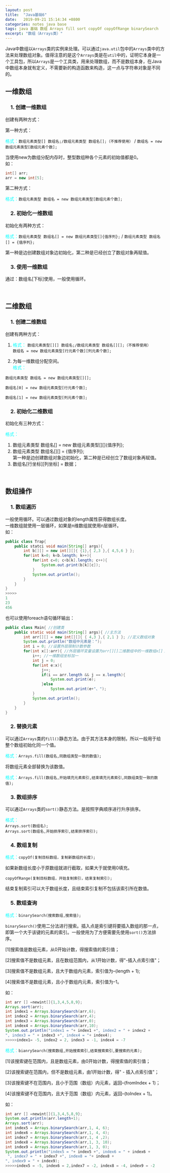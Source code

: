 ```yaml
---
layout: post
title:  "Java基础6"
date:   2019-09-21 15:14:34 +0800
categories: notes java base
tags: java 基础 数组 Arrays fill sort copyOf copyOfRange binarySearch
excerpt: "数组（Arrays类）"
---
```


Java中数组以`Arrays`类的实例来处理。可以通过`java.util`包中的`Arrays`类中的方法来处理数组对象。值得注意的是这个`Arrays`类是在`util`中的，证明它本身是一个工具包，所以`Arrays`是一个工具类，用来处理数组，而不是数组本身，在Java中数组本身就有定义，不需要新的构造函数来构造，这一点与字符串对象是不同的。

## 一维数组

### &emsp;1. 创建一维数组

创建有两种方式：  

第一种方式：  

<span style="color:aqua">格式：</span>`数组元素类型[] 数组名;/数组元素类型 数组名[];（不推荐使用）` / `数组名 = new 数组元素类型[数组元素个数];`  

当使用new为数组分配内存时，整型数组种各个元素的初始值都是0。  
如：  

```java
int[] arr;
arr = new int[5];
```

第二种方式：  

<span style="color:aqua">格式：</span>`数组元素类型 数组名 = new 数组元素类型[数组元素个数];`

### &emsp;2. 初始化一维数组

初始化有两种方式：  

<span style="color:aqua">格式：</span>`数组元素类型 数组名[] = new 数组元素类型[]{值序列};` / `数组元素类型 数组名[] = {值序列};`

第一种是边创建数组对象边初始化，第二种是已经创立了数组对象再赋值。

### &emsp;3. 使用一维数组

通过：数组名[下标]使用，一般使用循环。

&emsp;

## 二维数组

### &emsp;1. 创建二维数组

创建有两种方式：

1. <span style="color:aqua">格式：</span>
`数组元素类型[][] 数组名;/数组元素类型 数组名[][];（不推荐使用）`  
`数组名 = new 数组元素类型[行元素个数][列元素个数];`

2. 为每一维数组分配空间。  
<span style="color:aqua">格式：</span>

`数组元素类型 数组名 = new 数组元素类型[][];`  

`数组名[0] = new 数组元素类型[行元素个数];`  

`数组名[1] = new 数组元素类型[列元素个数];`  

### &emsp;2. 初始化二维数组

初始化有三种方式：

<span style="color:aqua">格式：</span>

1. 数组元素类型 数组名[] = new 数组元素类型[][]{值序列};  
2. 数组元素类型 数组名[][] = {值序列};  
第一种是边创建数组对象边初始化，第二种是已经创立了数组对象再赋值。
3. 数组名[行坐标][列坐标] = 数据；

&emsp;

## 数组操作

### &emsp;1. 数组遍历

一般使用循环。可以通过数组对象的length属性获得数组长度。  
一维数组就使用一层循环，如果是n维数组就使用n层循环。  
如：  

```java
public class Trap{
    public statci void main(String[] args){
        int b[][] = new int[][]{ {1},{ 2,3 },{ 4,5,6 } };
        for(int k=0; k<b.length; k++){
            for(int c=0; c<b[k].length; c++){
                System.out.print(b[k][c]);
            }
            System.out.println();
        }
    }
}
>>>>>
1
23
456
```

也可以使用foreach语句循环输出：  

```java
public class Main{ //创建类
    public static void main(String[] args){ //主方法
        int arr[][] = new int[][]{ { 4,3 },{ 2,1 } }; //定义数组对象
        System.out.println("数组中元素是：");
        int i = 0; //设置外层限制计数参数
        for(int x[]:arr){ //外层循环变量设置为arr[][]二维数组中的一维数组x[]；
            i++; //一维数组坐标加一
            int j = 0;
            for(int e:x){
                j++;
                if(i == arr.length && j == x.length){
                    System.out.print(e);
                }else
                    System.out.print(e+"、");
            }
            System.out.println();
        }
    }
}
```

### &emsp;2. 替换元素

可以通过`Arrays`类的`fill()`静态方法。由于其方法本身的限制，所以一般用于给整个数组初始化同一个值。  

<span style="color:aqua">格式：</span>`Arrays.fill(数组名,同数组类型一致的数值);`

将数组元素全部替换为该数值。  

<span style="color:aqua">格式：</span>`Arrays.fill(数组名,开始填充元素索引,结束填充元素索引,同数组类型一致的数值);`

### &emsp;3. 数组排序

可以通过`Arrays`类的`sort()`静态方法。是按照字典顺序进行升序排序。  

<span style="color:aqua">格式：</span>  
`Arrays.sort(数组名);`  
`Arrays.sort(数组名,开始排序索引,结束排序索引);`

### &emsp;4. 数组复制

<span style="color:aqua">格式：</span>`copyOf(复制目标数组，复制新数组的长度);` 

如果新数组长度小于原数组就进行截取，如果大于就使用0填充。  

`copyOfRange(复制目标数组，开始复制索引，结束复制索引);`  

结束复制索引可以大于数组长度，且结束索引复制不包括该索引所在数值。

### &emsp;5. 数组查询

<span style="color:aqua">格式：</span>`binarySearch(搜索数组,搜索值);`

 `binarySearch()`使用二分法进行搜索。插入点是索引键将要插入数组的那一点，即第一个大于该键的元素的索引。一般使用为了方便需要先使用`sort()`方法排序。  

[1]搜索值是数组元素，从0开始计数，得搜索值的索引值；  

[2]搜索值不是数组元素，且在数组范围内，从1开始计数，得"-插入点索引值"；  

[3]搜索值不是数组元素，且大于数组内元素，索引值为–(length + 1);  

[4]搜索值不是数组元素，且小于数组内元素，索引值为–1。  

如：  

```java
int arr [] =newint[]{1,3,4,5,8,9};
Arrays.sort(arr);
int index1 = Arrays.binarySearch(arr,6);
int index2 = Arrays.binarySearch(arr,4);
int index3 = Arrays.binarySearch(arr,0);
int index4 = Arrays.binarySearch(arr,10);
System.out.println("index1 = "+ index1 +", index2 = " + index2 +
", index3 = " + index3 +", index4 = "+ index4);
>>>>>index1= -5, index2 = 2, index3 = -1, index4 = -7
```

<span style="color:aqua">格式：</span>`bianrySearch(搜索数组,开始搜索索引,结束搜索索引,要搜索的元素);`  

[1]该搜索键在范围内，且是数组元素，由0开始计数，得搜索值的索引值；  

[2]该搜索键在范围内，但不是数组元素，由1开始计数，得" - 插入点索引值"；  

[3]该搜索键不在范围内，且小于范围（数组）内元素，返回–(fromIndex + 1)；  

[4]该搜索键不在范围内，且大于范围（数组）内元素，返回–(toIndex + 1)。  

如：

```java
int arr [] =newint[]{1,3,4,5,8,9};
System.out.println(arr.length+1);
Arrays.sort(arr);
int index5 = Arrays.binarySearch(arr,1, 4, 6);
int index6 = Arrays.binarySearch(arr,1, 4, 4);
int index7 = Arrays.binarySearch(arr,1, 4 ,2);
int index8 = Arrays.binarySearch(arr,1, 3, 10);
int index9 = Arrays.binarySearch(arr,1, 3, 0);
System.out.println("index5 = "+ index5 +", index6 = " + index6 +
 ", index7 = " + index7 +", index8 = "+ index8 +
", index9 = " + index9);
>>>>>index5 = -5, index6 = 2,index7 = -2, index8 = -4, index9 = -2
```
